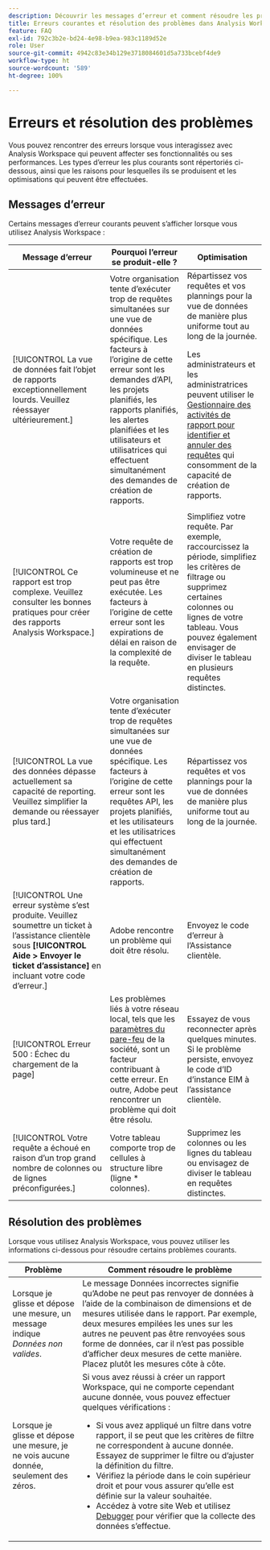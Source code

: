 ```yaml
---
description: Découvrir les messages d’erreur et comment résoudre les problèmes dans Adobe Analysis Workspace
title: Erreurs courantes et résolution des problèmes dans Analysis Workspace
feature: FAQ
exl-id: 792c3b2e-bd24-4e98-b9ea-983c1189d52e
role: User
source-git-commit: 4942c83e34b129e3718084601d5a733bcebf4de9
workflow-type: ht
source-wordcount: '589'
ht-degree: 100%

---
```


# Erreurs et résolution des problèmes

Vous pouvez rencontrer des erreurs lorsque vous interagissez avec Analysis Workspace qui peuvent affecter ses fonctionnalités ou ses performances. Les types d’erreur les plus courants sont répertoriés ci-dessous, ainsi que les raisons pour lesquelles ils se produisent et les optimisations qui peuvent être effectuées.

## Messages d’erreur

Certains messages d’erreur courants peuvent s’afficher lorsque vous utilisez Analysis Workspace :

| Message d’erreur | Pourquoi l’erreur se produit-elle ? | Optimisation |
| --- | --- | --- |
| [!UICONTROL La vue de données fait l’objet de rapports exceptionnellement lourds. Veuillez réessayer ultérieurement.] | Votre organisation tente d’exécuter trop de requêtes simultanées sur une vue de données spécifique. Les facteurs à l’origine de cette erreur sont les demandes d’API, les projets planifiés, les rapports planifiés, les alertes planifiées et les utilisateurs et utilisatrices qui effectuent simultanément des demandes de création de rapports. | Répartissez vos requêtes et vos plannings pour la vue de données de manière plus uniforme tout au long de la journée.<p>Les administrateurs et les administratrices peuvent utiliser le [Gestionnaire des activités de rapport pour identifier et annuler des requêtes](/help/reporting-activity-manager/reporting-activity-overview.md) qui consomment de la capacité de création de rapports.</p> |
| [!UICONTROL Ce rapport est trop complexe. Veuillez consulter les bonnes pratiques pour créer des rapports Analysis Workspace.] | Votre requête de création de rapports est trop volumineuse et ne peut pas être exécutée. Les facteurs à l’origine de cette erreur sont les expirations de délai en raison de la complexité de la requête. | Simplifiez votre requête. Par exemple, raccourcissez la période, simplifiez les critères de filtrage ou supprimez certaines colonnes ou lignes de votre tableau. Vous pouvez également envisager de diviser le tableau en plusieurs requêtes distinctes. |
| [!UICONTROL La vue des données dépasse actuellement sa capacité de reporting. Veuillez simplifier la demande ou réessayer plus tard.] | Votre organisation tente d’exécuter trop de requêtes simultanées sur une vue de données spécifique. Les facteurs à l’origine de cette erreur sont les requêtes API, les projets planifiés, et les utilisateurs et les utilisatrices qui effectuent simultanément des demandes de création de rapports. | Répartissez vos requêtes et vos plannings pour la vue de données de manière plus uniforme tout au long de la journée. |
| [!UICONTROL Une erreur système s’est produite. Veuillez soumettre un ticket à l’assistance clientèle sous **[!UICONTROL Aide > Envoyer le ticket d’assistance]** en incluant votre code d’erreur.] | Adobe rencontre un problème qui doit être résolu. | Envoyez le code d’erreur à l’Assistance clientèle. |
| [!UICONTROL Erreur 500 : Échec du chargement de la page] | Les problèmes liés à votre réseau local, tels que les [paramètres du pare-feu](/help/technotes/ip-addresses.md) de la société, sont un facteur contribuant à cette erreur. En outre, Adobe peut rencontrer un problème qui doit être résolu. | Essayez de vous reconnecter après quelques minutes. Si le problème persiste, envoyez le code d’ID d’instance EIM à l’assistance clientèle. |
| [!UICONTROL Votre requête a échoué en raison d’un trop grand nombre de colonnes ou de lignes préconfigurées.] | Votre tableau comporte trop de cellules à structure libre (ligne * colonnes). | Supprimez les colonnes ou les lignes du tableau ou envisagez de diviser le tableau en requêtes distinctes. |


## Résolution des problèmes

Lorsque vous utilisez Analysis Workspace, vous pouvez utiliser les informations ci-dessous pour résoudre certains problèmes courants.

| Problème | Comment résoudre le problème |
|---|---|
| Lorsque je glisse et dépose une mesure, un message indique *Données non valides*. | Le message Données incorrectes signifie qu’Adobe ne peut pas renvoyer de données à l’aide de la combinaison de dimensions et de mesures utilisée dans le rapport. Par exemple, deux mesures empilées les unes sur les autres ne peuvent pas être renvoyées sous forme de données, car il n’est pas possible d’afficher deux mesures de cette manière. Placez plutôt les mesures côte à côte. |
| Lorsque je glisse et dépose une mesure, je ne vois aucune donnée, seulement des zéros. | Si vous avez réussi à créer un rapport Workspace, qui ne comporte cependant aucune donnée, vous pouvez effectuer quelques vérifications :<ul><li>Si vous avez appliqué un filtre dans votre rapport, il se peut que les critères de filtre ne correspondent à aucune donnée. Essayez de supprimer le filtre ou d’ajuster la définition du filtre.</li><li>Vérifiez la période dans le coin supérieur droit et pour vous assurer qu’elle est définie sur la valeur souhaitée.</li><li>Accédez à votre site Web et utilisez [Debugger](https://experienceleague.adobe.com/docs/debugger/using/experience-cloud-debugger.html?lang=fr) pour vérifier que la collecte des données s’effectue.</li></ul> |
